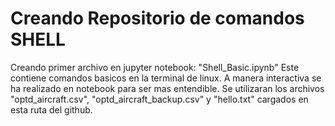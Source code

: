 # Creando Repositorio de comandos SHELL

Creando primer archivo en jupyter notebook: "Shell_Basic.ipynb"
Este contiene comandos basicos en la terminal de linux. A manera interactiva se ha realizado en notebook para ser mas entendible. 
Se utilizaran los archivos "optd_aircraft.csv", "optd_aircraft_backup.csv" y "hello.txt" cargados en esta ruta del github.

